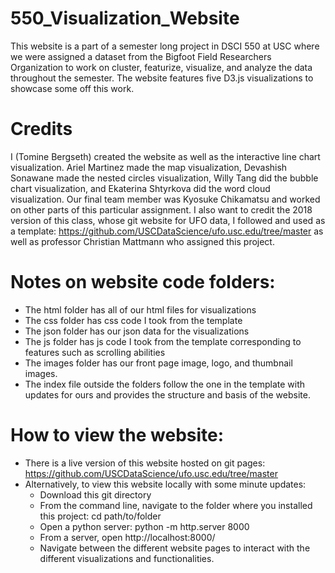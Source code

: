 # 550_Visualization_Website

This website is a part of a semester long project in DSCI 550 at USC where we were assigned
a dataset from the Bigfoot Field Researchers Organization to work on cluster, featurize, visualize, and
analyze the data throughout the semester. The website features five D3.js visualizations to showcase
some off this work.


# Credits
I (Tomine Bergseth) created the website as well as the interactive line chart visualization. Ariel Martinez
made the map visualization, Devashish Sonawane made the nested circles visualization, Willy Tang did the 
bubble chart visualization, and Ekaterina Shtyrkova did the word cloud visualization. Our final team member
was Kyosuke Chikamatsu and worked on other parts of this particular assignment.
I also want to credit the 2018 version of this class, whose git website for UFO data, I followed and used
as a template: https://github.com/USCDataScience/ufo.usc.edu/tree/master as well as professor Christian Mattmann
who assigned this project.



# Notes on website code folders:
- The html folder has all of our html files for visualizations
- The css folder has css code I took from the template
- The json folder has our json data for the visualizations
- The js folder has js code I took from the template corresponding to features such as scrolling abilities
- The images folder has our front page image, logo, and thumbnail images.
- The index file outside the folders follow the one in the template with updates for ours and provides the
  structure and basis of the website.

# How to view the website:
- There is a live version of this website hosted on git pages: https://github.com/USCDataScience/ufo.usc.edu/tree/master
- Alternatively, to view this website locally with some minute updates:
  - Download this git directory
  - From the command line, navigate to the folder where you installed this project: cd path/to/folder
  - Open a python server: python -m http.server 8000
  - From a server, open http://localhost:8000/
  - Navigate between the different website pages to interact with the different visualizations and functionalities.





